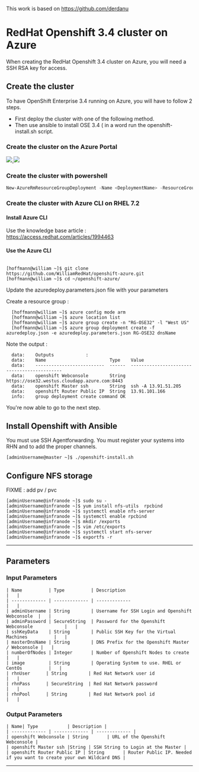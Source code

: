 This work is based on https://github.com/derdanu

# RedHat Openshift 3.4 cluster on Azure

When creating the RedHat Openshift 3.4 cluster on Azure, you will need a SSH RSA key for access.

## Create the cluster

To have OpenShift Enterprise 3.4 running on Azure, you will have to
follow 2 steps.
- First deploy the cluster with one of the following method.
- Then use ansible to install OSE 3.4 ( in a word run the
openshift-install.sh script.

### Create the cluster on the Azure Portal

<a href="https://portal.azure.com/#create/Microsoft.Template/uri/https%3A%2F%2Fraw.githubusercontent.com%2Fgbechara%2Fopenshift-azure%2Fmaster%2Fazuredeploy.json" target="_blank">
    <img src="http://azuredeploy.net/deploybutton.png"/>
</a>
<a href="http://armviz.io/#/?load=https%3A%2F%2Fraw.githubusercontent.com%2FWilliamRedHat%2Fopenshift-azure%2Frhel%2Fazuredeploy.json" target="_blank">
    <img src="http://armviz.io/visualizebutton.png"/>
</a>

### Create the cluster with powershell

```powershell
New-AzureRmResourceGroupDeployment -Name <DeploymentName> -ResourceGroupName <RessourceGroupName> -TemplateUri https://raw.githubusercontent.com/WilliamRedHat/openshift-azure/rhel/azuredeploy.json
```
### Create the cluster with Azure CLI on RHEL 7.2

#### Install Azure CLI
Use the knowledge base article : https://access.redhat.com/articles/1994463

#### Use the Azure CLI
```

[hoffmann@william ~]$ git clone https://github.com/WilliamRedHat/openshift-azure.git
[hoffmann@william ~]$ cd ~/openshift-azure/
```

Update the azuredeploy.parameters.json file with your parameters

Create a resource group :

```
  [hoffmann@william ~]$ azure config mode arm
  [hoffmann@william ~]$ azure location list
  [hoffmann@william ~]$ azure group create -n "RG-OSE32" -l "West US"
  [hoffmann@william ~]$ azure group deployment create -f azuredeploy.json -e azuredeploy.parameters.json RG-OSE32 dnsName

```
Note the output :

```
  data:    Outputs            :
  data:    Name                        Type    Value                                       
  data:    --------------------------  ------  --------------------------------------------
  data:    openshift Webconsole        String  https://ose32.westus.cloudapp.azure.com:8443
  data:    openshift Master ssh        String  ssh -A 13.91.51.205                         
  data:    openshift Router Public IP  String  13.91.101.166                               
  info:    group deployment create command OK

```
You're now able to go to the next step.

## Install Openshift with Ansible

You must use SSH Agentforwarding.
You must register your systems into RHN and to add the proper channels.

```
[adminUsername@master ~]$ ./openshift-install.sh
```

## Configure NFS storage
FIXME : add pv / pvc
```
[adminUsername@infranode ~]$ sudo su -
[adminUsername@infranode ~]$ yum install nfs-utils  rpcbind
[adminUsername@infranode ~]$ systemctl enable nfs-server
[adminUsername@infranode ~]$ systemctl enable rpcbind
[adminUsername@infranode ~]$ mkdir /exports
[adminUsername@infranode ~]$ vim /etc/exports
[adminUsername@infranode ~]$ systemctl start nfs-server
[adminUsername@infranode ~]$ exportfs -r
```

------

## Parameters
### Input Parameters

```
| Name          | Type          | Description                                      |   |
| ------------- | ------------- | -------------                                    |   |
| adminUsername | String        | Username for SSH Login and Openshift Webconsole  |   |
| adminPassword | SecureString  | Password for the Openshift Webconsole            |   |
| sshKeyData    | String        | Public SSH Key for the Virtual Machines          |   |
| masterDnsName | String        | DNS Prefix for the Openshift Master / Webconsole |   |
| numberOfNodes | Integer       | Number of Openshift Nodes to create              |   |
| image         | String        | Operating System to use. RHEL or CentOs          |   |
| rhnUser      | String        | Red Hat Network user id                          |   |
| rhnPass      | SecureString  | Red Hat Network password                         |   |
| rhnPool      | String        | Red Hat Network pool id                          |   |

```
### Output Parameters

```
| Name| Type           | Description |
| ------------- | ------------- | ------------- |
| openshift Webconsole | String       | URL of the Openshift Webconsole |
| openshift Master ssh |String | SSH String to Login at the Master |
| openshift Router Public IP | String       | Router Public IP. Needed if you want to create your own Wildcard DNS |

```
------
